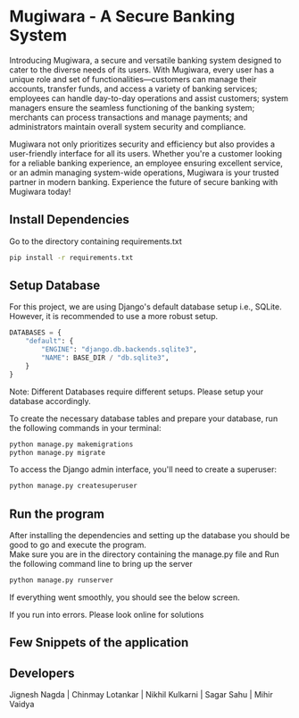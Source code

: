 # Mugiwara - A Secure Banking System

Introducing Mugiwara, a secure and versatile banking system designed to cater to the diverse needs of its users. With Mugiwara, every user has a unique role and set of functionalities—customers can manage their accounts, transfer funds, and access a variety of banking services; employees can handle day-to-day operations and assist customers; system managers ensure the seamless functioning of the banking system; merchants can process transactions and manage payments; and administrators maintain overall system security and compliance.

Mugiwara not only prioritizes security and efficiency but also provides a user-friendly interface for all its users. Whether you're a customer looking for a reliable banking experience, an employee ensuring excellent service, or an admin managing system-wide operations, Mugiwara is your trusted partner in modern banking. Experience the future of secure banking with Mugiwara today!

## Install Dependencies
Go to the directory containing requirements.txt 
```bash
pip install -r requirements.txt
```

## Setup Database
For this project, we are using Django's default database setup i.e., SQLite. However, it is recommended to use a more robust setup.
```python
DATABASES = {
    "default": {
        "ENGINE": "django.db.backends.sqlite3",
        "NAME": BASE_DIR / "db.sqlite3",
    }
}
```
Note: Different Databases require different setups. Please setup your database accordingly.

To create the necessary database tables and prepare your database, run the following commands in your terminal:
```python
python manage.py makemigrations
python manage.py migrate
```

To access the Django admin interface, you'll need to create a superuser:
```python
python manage.py createsuperuser
```

## Run the program
After installing the dependencies and setting up the database you should be good to go and execute the program.  
Make sure you are in the directory containing the manage.py file and Run the following command line to bring up the server 
```bash
python manage.py runserver
```
If everything went smoothly, you should see the below screen.   

If you run into errors. Please look online for solutions

## Few Snippets of the application  


## Developers
Jignesh Nagda | Chinmay Lotankar | Nikhil Kulkarni | Sagar Sahu | Mihir Vaidya
